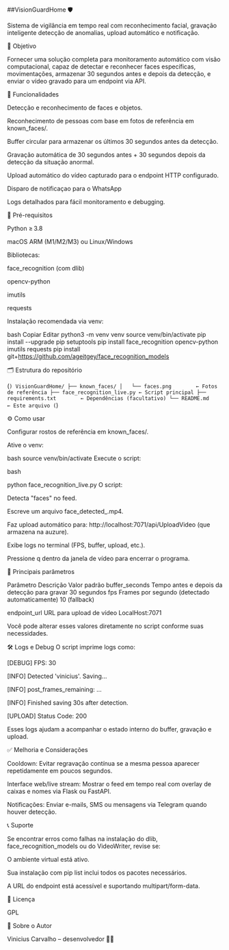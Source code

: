 ##VisionGuardHome 🛡️

Sistema de vigilância em tempo real com reconhecimento facial, gravação inteligente detecção de anomalias, upload automático e notificação.

🎯 Objetivo

Fornecer uma solução completa para monitoramento automático com visão computacional, capaz de detectar e reconhecer faces específicas, movimentações, armazenar 30 segundos antes e depois da detecção, e enviar o vídeo gravado para um endpoint via API.

🧩 Funcionalidades

Detecção e reconhecimento de faces e objetos.

Reconhecimento de pessoas com base em fotos de referência em known_faces/.

Buffer circular para armazenar os últimos 30 segundos antes da detecção.

Gravação automática de 30 segundos antes + 30 segundos depois da detecção da situação anormal.

Upload automático do vídeo capturado para o endpoint HTTP configurado.

Disparo de notificaçao para o WhatsApp

Logs detalhados para fácil monitoramento e debugging.

🚀 Pré-requisitos

Python ≥ 3.8

macOS ARM (M1/M2/M3) ou Linux/Windows

Bibliotecas:

face_recognition (com dlib)

opencv-python

imutils

requests

Instalação recomendada via venv:

bash
Copiar
Editar
python3 -m venv venv
source venv/bin/activate
pip install --upgrade pip setuptools
pip install face_recognition opencv-python imutils requests
pip install git+https://github.com/ageitgey/face_recognition_models

🗂️ Estrutura do repositório

(```)
VisionGuardHome/
├── known_faces/
│   └── faces.png        ← Fotos de referência
├── face_recognition_live.py ← Script principal
├── requirements.txt        ← Dependências (facultativo)
└── README.md               ← Este arquivo
(```)

⚙️ Como usar

Configurar rostos de referência em known_faces/.

Ative o venv:

bash
source venv/bin/activate
Execute o script:

bash

python face_recognition_live.py
O script:

Detecta "faces" no feed.

Escreve um arquivo face_detected_<timestamp>.mp4.

Faz upload automático para: http://localhost:7071/api/UploadVideo (que armazena na auzure).

Exibe logs no terminal (FPS, buffer, upload, etc.).

Pressione q dentro da janela de vídeo para encerrar o programa.

📌 Principais parâmetros

Parâmetro	Descrição	Valor padrão
buffer_seconds	Tempo antes e depois da detecção para gravar	30 segundos
fps	Frames por segundo (detectado automaticamente)	10 (fallback)

endpoint_url	URL para upload de vídeo	LocalHost:7071

Você pode alterar esses valores diretamente no script conforme suas necessidades.

🛠️ Logs e Debug
O script imprime logs como:

[DEBUG] FPS: 30

[INFO] Detected 'vinicius'. Saving...

[INFO] post_frames_remaining: ...

[INFO] Finished saving 30s after detection.

[UPLOAD] Status Code: 200

Esses logs ajudam a acompanhar o estado interno do buffer, gravação e upload.

✅ Melhoria e Considerações

Cooldown: Evitar regravação contínua se a mesma pessoa aparecer repetidamente em poucos segundos.

Interface web/live stream: Mostrar o feed em tempo real com overlay de caixas e nomes via Flask ou FastAPI.

Notificações: Enviar e-mails, SMS ou mensagens via Telegram quando houver detecção.

📞 Suporte

Se encontrar erros como falhas na instalação do dlib, face_recognition_models ou do VideoWriter, revise se:

O ambiente virtual está ativo.

Sua instalação com pip list inclui todos os pacotes necessários.

A URL do endpoint está acessível e suportando multipart/form-data.

📄 Licença

GPL

👤 Sobre o Autor

Vinicius Carvalho – desenvolvedor 👨‍💻
